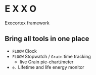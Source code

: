 # E X X O
Exocortex framework

## Bring all tools in one place
  * `FLOOW` Clock
  * `FLOOW` Stopwatch / `Grain` time tracking
    - live Grain pie-chart/meter
  * `e.` Lifetime and life energy monitor